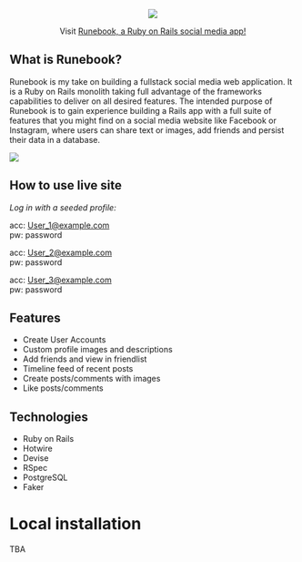 <p align="center">
    <img src="https://raw.githubusercontent.com/reyes-dev/picture-dump/main/screenshot-20231011-041505Z-selected.png" />
</p>

<p align="center">
    Visit <a href="https://runebook.fly.dev">Runebook, a Ruby on Rails social media app!</a>
</p>

## What is Runebook?
Runebook is my take on building a fullstack social media web application. It is a Ruby on Rails monolith taking full advantage of the frameworks capabilities to deliver on all desired features. The intended purpose of Runebook is to gain experience building a Rails app with a full suite of features that you might find on a social media website like Facebook or Instagram, where users can share text or images, add friends and persist their data in a database.

<img src="https://raw.githubusercontent.com/reyes-dev/picture-dump/main/runebook.fly.dev.png" />

## How to use live site
*Log in with a seeded profile:*

acc: User_1@example.com <br />
pw: password

acc: User_2@example.com <br />
pw: password

acc: User_3@example.com <br />
pw: password

## Features
- Create User Accounts
- Custom profile images and descriptions
- Add friends and view in friendlist
- Timeline feed of recent posts
- Create posts/comments with images
- Like posts/comments

## Technologies 
- Ruby on Rails
- Hotwire
- Devise
- RSpec
- PostgreSQL
- Faker

# Local installation
TBA
